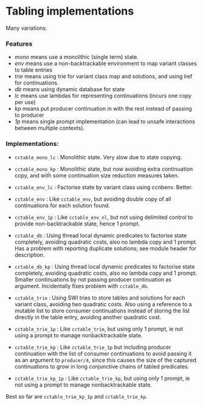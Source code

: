 # Tabling implementations

Many variations. 

### Features

- *mono* means use a monolithic (single term) state.
- *env* means use a non-backtrackable environment to map variant classes to table entries
- *trie* means using trie for variant class map and solutions, and using lref for continuations.
- *db* means using dynamic database for state
- *lc* means use lambdas for representing continuations (incurs one copy per use)
- *kp* means put producer continuation in with the rest instead of passing to producer
- *1p* means single prompt implementation (can lead to unsafe interactions between multiple contexts).

### Implementations:

- `cctable_mono_lc`
: Monolithic state. Very slow due to state copying.

- `cctable_mono_kp`
: Monolithic state, but now avoiding extra continuation copy, and with some continuation size reduction measures taken.

- `cctable_env_lc`
: Factorise state by variant class using ccnbenv. Better.

- `cctable_env`
: Like `cctable_env`, but avoiding double copy of all continuations for each solution found.

- `cctable_env_1p`
: Like `cctable_env_nl`, but not using delimited control to provide non-backtrackable state, hence 1 prompt.

- `cctable_db`
: Using thread local dynamic predicates to factorise state completely, avoiding quadratic costs, also no lambda copy and 1 prompt.
Has a problem with reporting duplicate solutions; see module header for description.

- `cctable_db_kp`
: Using thread local dynamic predicates to factorise state completely, avoiding quadratic costs, also no lambda copy and 1 prompt.
Smaller continuations by not passing producer continuation as argument. Incidentally fixes problem with `cctable_db`.

- `cctable_trie`
: Using SWI tries to store tables and solutions for each variant class, avoiding two quadratic costs.
Also using a reference to a mutable list to store consumer continuations instead of storing the list directly in the table entry,
avoiding another quadratic cost.

- `cctable_trie_1p`
: Like `cctable_trie`, but using only 1 prompt, ie not using a prompt to manage nonbacktrackable state.

- `cctable_trie_kp`
: Like `cctable_trie_1p` but including producer continuation with the list of consumer
continuations to avoid passing it as an argument to `producer/4`, since this
causes the size of the captured continuations to grow in long conjunctive chains
of tabled predicates.

- `cctable_trie_kp_1p`
: Like `cctable_trie_kp`, but using only 1 prompt, ie not using a prompt to manage nonbacktrackable state.

Best so far are `cctable_trie_kp_1p` and `cctable_trie_kp`.


